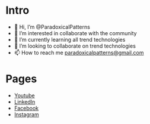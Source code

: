 # Intro

- 👋 Hi, I’m @ParadoxicalPatterns
- 👀 I’m interested in collaborate with the community
- 🌱 I’m currently learning all trend technologies
- 💞️ I’m looking to collaborate on trend technologies
- 📫 How to reach me paradoxicalpatterns@gmail.com


# Pages
- [Youtube](https://www.youtube.com/channel/UCACN3elCTpxYZrIH6BRZW2g  "Youtube")
- [LinkedIn](https://www.linkedin.com/company/paradoxical-patterns/   "LinkedIn")
- [Facebook](https://facebook.com/paradoxicalPatterns   "Facebook")
- [Instagram](https://www.instagram.com/paradoxicalpatterns/  "Instagram")

